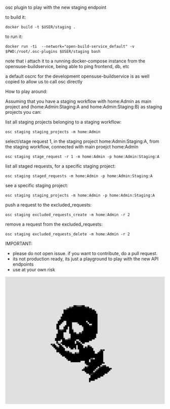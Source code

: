 osc plugin to play with the new staging endpoint

to build it:

```
docker build -t $USER/staging .
```

to run it:

```
docker run -ti  --network="open-build-service_default" -v $PWD:/root/.osc-plugins $USER/staging bash
```

note that i attach it to a running docker-compose instance from the
opensuse-buildservice, being able to ping frontend, db, etc

a default oscrc for the development opensuse-buildservice is as well copied
to allow us to call osc directly


How to play around:

Assuming that you have a staging workflow with home:Admin as main project and
(home:Admin:Staging:A and home:Admin:Staging:B) as staging projects you can:


list all staging projects belonging to a staging workflow:


```
osc staging staging_projects -m home:Admin
```


select/stage request 1, in the staging project home:Admin:Staging:A, from the
staging workflow, connected with main proejct home:Admin


```
osc staging stage_request -r 1 -m home:Admin -p home:Admin:Staging:A
```

list all staged requests, for a specific staging project:


```
osc staging staged_requests -m home:Admin -p home:Admin:Staging:A
```

see a specific staging project:

```
osc staging staging_projects -m home:Admin -p home:Admin:Staging:A
```

push a request to the excluded_requests:

```
osc staging excluded_requests_create -m home:Admin -r 2
```

remove a request from the excluded_requests:

```
osc staging excluded_requests_delete -m home:Admin -r 2

```

IMPORTANT:

- please do not open issue. if you want to contribute, do a pull request.
- its not production ready, its just a playground to play with the new API
  endpoints
- use at your own risk


![](staging.png)
